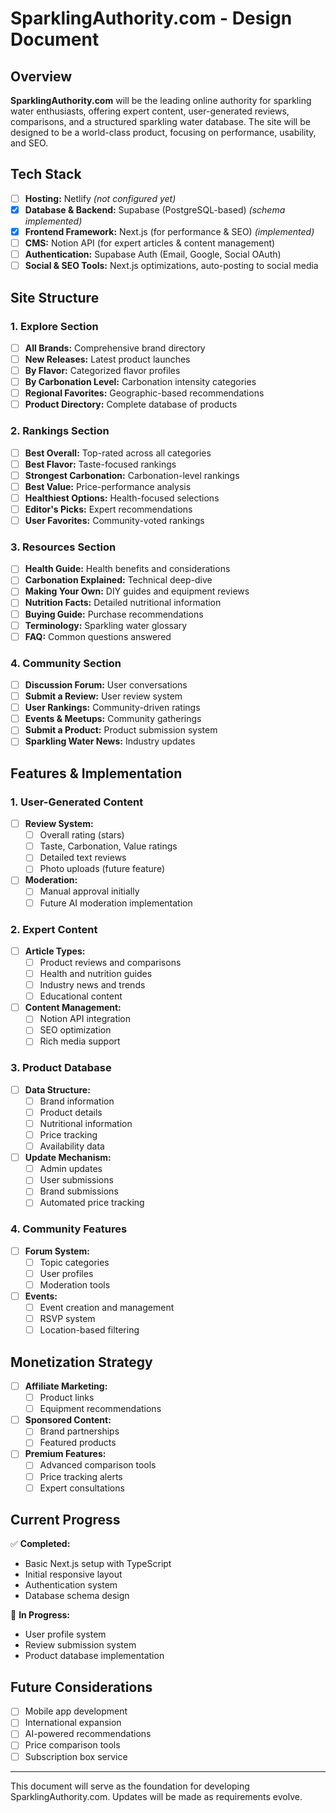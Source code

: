 # SparklingAuthority.com - Design Document

## Overview

**SparklingAuthority.com** will be the leading online authority for sparkling water enthusiasts, offering expert content, user-generated reviews, comparisons, and a structured sparkling water database. The site will be designed to be a world-class product, focusing on performance, usability, and SEO.

## Tech Stack

- [ ] **Hosting:** Netlify _(not configured yet)_
- [x] **Database & Backend:** Supabase (PostgreSQL-based) _(schema implemented)_
- [x] **Frontend Framework:** Next.js (for performance & SEO) _(implemented)_
- [ ] **CMS:** Notion API (for expert articles & content management)
- [ ] **Authentication:** Supabase Auth (Email, Google, Social OAuth)
- [ ] **Social & SEO Tools:** Next.js optimizations, auto-posting to social media

## Site Structure

### 1. Explore Section

- [ ] **All Brands:** Comprehensive brand directory
- [ ] **New Releases:** Latest product launches
- [ ] **By Flavor:** Categorized flavor profiles
- [ ] **By Carbonation Level:** Carbonation intensity categories
- [ ] **Regional Favorites:** Geographic-based recommendations
- [ ] **Product Directory:** Complete database of products

### 2. Rankings Section

- [ ] **Best Overall:** Top-rated across all categories
- [ ] **Best Flavor:** Taste-focused rankings
- [ ] **Strongest Carbonation:** Carbonation-level rankings
- [ ] **Best Value:** Price-performance analysis
- [ ] **Healthiest Options:** Health-focused selections
- [ ] **Editor's Picks:** Expert recommendations
- [ ] **User Favorites:** Community-voted rankings

### 3. Resources Section

- [ ] **Health Guide:** Health benefits and considerations
- [ ] **Carbonation Explained:** Technical deep-dive
- [ ] **Making Your Own:** DIY guides and equipment reviews
- [ ] **Nutrition Facts:** Detailed nutritional information
- [ ] **Buying Guide:** Purchase recommendations
- [ ] **Terminology:** Sparkling water glossary
- [ ] **FAQ:** Common questions answered

### 4. Community Section

- [ ] **Discussion Forum:** User conversations
- [ ] **Submit a Review:** User review system
- [ ] **User Rankings:** Community-driven ratings
- [ ] **Events & Meetups:** Community gatherings
- [ ] **Submit a Product:** Product submission system
- [ ] **Sparkling Water News:** Industry updates

## Features & Implementation

### 1. User-Generated Content

- [ ] **Review System:**
  - [ ] Overall rating (stars)
  - [ ] Taste, Carbonation, Value ratings
  - [ ] Detailed text reviews
  - [ ] Photo uploads (future feature)
- [ ] **Moderation:**
  - [ ] Manual approval initially
  - [ ] Future AI moderation implementation

### 2. Expert Content

- [ ] **Article Types:**
  - [ ] Product reviews and comparisons
  - [ ] Health and nutrition guides
  - [ ] Industry news and trends
  - [ ] Educational content
- [ ] **Content Management:**
  - [ ] Notion API integration
  - [ ] SEO optimization
  - [ ] Rich media support

### 3. Product Database

- [ ] **Data Structure:**
  - [ ] Brand information
  - [ ] Product details
  - [ ] Nutritional information
  - [ ] Price tracking
  - [ ] Availability data
- [ ] **Update Mechanism:**
  - [ ] Admin updates
  - [ ] User submissions
  - [ ] Brand submissions
  - [ ] Automated price tracking

### 4. Community Features

- [ ] **Forum System:**
  - [ ] Topic categories
  - [ ] User profiles
  - [ ] Moderation tools
- [ ] **Events:**
  - [ ] Event creation and management
  - [ ] RSVP system
  - [ ] Location-based filtering

## Monetization Strategy

- [ ] **Affiliate Marketing:**
  - [ ] Product links
  - [ ] Equipment recommendations
- [ ] **Sponsored Content:**
  - [ ] Brand partnerships
  - [ ] Featured products
- [ ] **Premium Features:**
  - [ ] Advanced comparison tools
  - [ ] Price tracking alerts
  - [ ] Expert consultations

## Current Progress

✅ **Completed:**

- Basic Next.js setup with TypeScript
- Initial responsive layout
- Authentication system
- Database schema design

🔄 **In Progress:**

- User profile system
- Review submission system
- Product database implementation

## Future Considerations

- [ ] Mobile app development
- [ ] International expansion
- [ ] AI-powered recommendations
- [ ] Price comparison tools
- [ ] Subscription box service

---

This document will serve as the foundation for developing SparklingAuthority.com. Updates will be made as requirements evolve.

